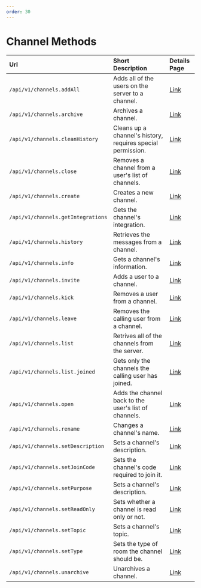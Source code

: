 ```yaml
---
order: 30
---
```


# Channel Methods
| Url | Short Description | Details Page |
| :--- | :--- | :--- |
| `/api/v1/channels.addAll` | Adds all of the users on the server to a channel. | [Link](addAll.md) |
| `/api/v1/channels.archive` | Archives a channel. | [Link](archive.md) |
| `/api/v1/channels.cleanHistory` | Cleans up a channel's history, requires special permission. | [Link](cleanHistory.md) |
| `/api/v1/channels.close` | Removes a channel from a user's list of channels. | [Link](close.md) |
| `/api/v1/channels.create` | Creates a new channel. | [Link](create.md) |
| `/api/v1/channels.getIntegrations` | Gets the channel's integration. | [Link](getIntegrations.md)
| `/api/v1/channels.history` | Retrieves the messages from a channel. | [Link](history.md) |
| `/api/v1/channels.info` | Gets a channel's information. | [Link](info.md) |
| `/api/v1/channels.invite` | Adds a user to a channel. | [Link](invite.md) |
| `/api/v1/channels.kick` | Removes a user from a channel. | [Link](kick.md) |
| `/api/v1/channels.leave` | Removes the calling user from a channel. | [Link](leave.md) |
| `/api/v1/channels.list` | Retrives all of the channels from the server. | [Link](list.md) |
| `/api/v1/channels.list.joined` | Gets only the channels the calling user has joined. | [Link](list.joined.md) |
| `/api/v1/channels.open` | Adds the channel back to the user's list of channels. | [Link](open.md) |
| `/api/v1/channels.rename` | Changes a channel's name. | [Link](rename.md) |
| `/api/v1/channels.setDescription` | Sets a channel's description. | [Link](setDescription.md) |
| `/api/v1/channels.setJoinCode` | Sets the channel's code required to join it. | [Link](setJoinCode.md) |
| `/api/v1/channels.setPurpose` | Sets a channel's description. | [Link](setPurpose.md) |
| `/api/v1/channels.setReadOnly` | Sets whether a channel is read only or not. | [Link](setReadOnly.md) |
| `/api/v1/channels.setTopic` | Sets a channel's topic. | [Link](setTopic.md) |
| `/api/v1/channels.setType` | Sets the type of room the channel should be. | [Link](setType.md) |
| `/api/v1/channels.unarchive` | Unarchives a channel. | [Link](unarchive.md) |
